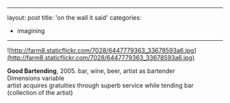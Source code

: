 ---
layout: post
title: 'on the wall it said'
categories:
 - imagining
 ---

 ![http://farm8.staticflickr.com/7028/6447779363_33678593a6.jpg](http://farm8.staticflickr.com/7028/6447779363_33678593a6.jpg)

 **Good Bartending**, 2005. bar, wine, beer, artist as bartender  
 Dimensions variable  
 artist acquires gratuities through superb service while tending bar  
 (collection of the artist)